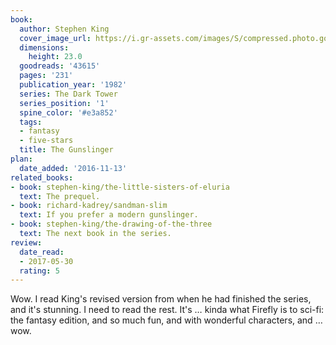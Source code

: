 ```yaml
---
book:
  author: Stephen King
  cover_image_url: https://i.gr-assets.com/images/S/compressed.photo.goodreads.com/books/1554220416l/43615._SX98_.jpg
  dimensions:
    height: 23.0
  goodreads: '43615'
  pages: '231'
  publication_year: '1982'
  series: The Dark Tower
  series_position: '1'
  spine_color: '#e3a852'
  tags:
  - fantasy
  - five-stars
  title: The Gunslinger
plan:
  date_added: '2016-11-13'
related_books:
- book: stephen-king/the-little-sisters-of-eluria
  text: The prequel.
- book: richard-kadrey/sandman-slim
  text: If you prefer a modern gunslinger.
- book: stephen-king/the-drawing-of-the-three
  text: The next book in the series.
review:
  date_read:
  - 2017-05-30
  rating: 5
---
```


Wow. I read King's revised version from when he had finished the series, and it's stunning. I need to read the rest.
It's … kinda what Firefly is to sci-fi: the fantasy edition, and so much fun, and with wonderful characters, and … wow.
